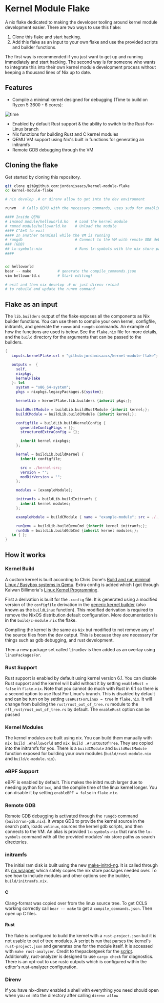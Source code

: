 # Kernel Module Flake

A nix flake dedicated to making the developer tooling around kernel module development easier. There are two ways to use this flake:

1. Clone this flake and start hacking.
2. Add this flake as an input to your own flake and use the provided scripts and builder functions.

The first way is recommended if you just want to get up and running immediately and start hacking. The second way is for someone who wants to integrate this into their own kernel module development process without keeping a thousand lines of Nix up to date.

## Features

* Compile a minimal kernel designed for debugging (Time to build on Ryzen 5 3600 - 6 cores):

![time](https://user-images.githubusercontent.com/19742638/201808063-3315027f-44c6-4bd7-bf48-a835b1ffe096.png)

* Enabled by default Rust support & the ability to switch to the Rust-For-Linux branch
* Nix functions for building Rust and C kernel modules
* QEMU VM support using Nix's built in functions for generating an initramfs
* Remote GDB debugging through the VM

## Cloning the flake

Get started by cloning this repository.

```bash
git clone git@github.com:jordanisaacs/kernel-module-flake
cd kernel-module-flake

# nix develop .# or direnv allow to get into the dev environment

runvm   # Calls QEMU with the necessary commands, uses sudo for enabling kvm

#### Inside QEMU
# insmod module/helloworld.ko   # Load the kernel module
# rmmod module/helloworld.ko    # Unload the module
#### C^A+X to exit
#### In another terminal while the VM is running
# rungdb                        # Connect to the VM with remote GDB debugging
### (GDB)
## lx-symbols-nix               # Runs lx-symbols with the nix store paths of the modules
####


cd helloworld
bear -- make            # generate the compile_commands.json
vim helloworld.c        # Start editing!

# exit and then nix develop .# or just direnv reload
# to rebuild and update the runvm command
```

## Flake as an input

The `lib.builders` output of the flake exposes all the components as Nix builder functions. You can use them to compile your own kernel, configfile, initramfs, and generate the `runvm` and `rungdb` commands. An example of how the functions are used is below. See the `flake.nix` file for more details, and the `build` directory for the arguments that can be passed to the builders.

```nix
{
   inputs.kernelFlake.url = "github:jordanisaacs/kernel-module-flake";

   outputs =  {
     self,
     nixpkgs,
     kernelFlake
   }: let
     system = "x86_64-system";
     pkgs = nixpkgs.legacyPackages.${system};

     kernelLib = kernelFlake.lib.builders {inherit pkgs;};

     buildRustModule = buildLib.buildRustModule {inherit kernel;};
     buildCModule = buildLib.buildCModule {inherit kernel;};

     configfile = buildLib.buildKernelConfig {
       generateConfigFlags = {};
       structuredExtraConfig = {};

       inherit kernel nixpkgs;
     };

     kernel = buildLib.buildKernel {
       inherit configfile;

       src = ./kernel-src;
       version = "";
       modDirVersion = "";
     };

     modules = [exampleModule];

     initramfs = buildLib.buildInitramfs {
       inherit kernel modules;
     };

     exampleModule = buildCModule { name = "example-module"; src = ./.; };

     runQemu = buildLib.buildQemuCmd {inherit kernel initramfs;};
     runGdb = buildLib.buildGdbCmd {inherit kernel modules;};
   in { };
}
```

## How it works

### Kernel Build

A custom kernel is built according to Chris Done's [Build and run minimal Linux / Busybox systems in Qemu](https://gist.github.com/chrisdone/02e165a0004be33734ac2334f215380e). Extra config is added which I got through Kaiwan Billimoria's [Linux Kernel Programming](https://www.packtpub.com/product/linux-kernel-programming/9781789953435).

First a derivation is built for the `.config` file.  It is generated using a modified version of the `configfile` derivation in the [generic kernel builder](https://github.com/NixOS/nixpkgs/blob/nixos-unstable/pkgs/os-specific/linux/kernel/generic.nix) (also known as the `buildLinux` function). This modified derivation is required to remove the NixOS distribution default configuration. More documentation is in the `build/c-module.nix` the flake.

Compiling the kernel is the same as `Nix` but modified to not remove any of the source files from the dev output. This is because they are necessary for things such as gdb debugging, and rust development.

Then a new package set called `linuxDev` is then added as an overlay using `linuxPackagesFor`.

### Rust Support

Rust support is enabled by default using kernel version 6.1. You can disable Rust support and the kernel will build without it by setting `enableRust = false` in `flake.nix`. Note that you cannot do much with Rust in 6.1 so there is a second option to use Rust For Linux's branch. This is disabled by default and can be turn on by setting `useRustForLinux = true` in `flake.nix`. It will change from building the `rust/rust_out_of_tree.rs` module to the `rfl_rust/rust_out_of_tree.rs` by default. The `enableRust` option can be passed 

### Kernel Modules

The kernel modules are built using nix. You can build them manually with `nix build .#helloworld` and `nix build .#rustOutOfTree`. They are copied into the initramfs for you. There is a `buildCModule` and `buildRustModule` function exposed for building your own modules (`build/rust-module.nix` and `build/c-module.nix`).

### eBPF Support

eBPF is enabled by default. This makes the initrd much larger due to needing python for `bcc`, and the compile time of the linux kernel longer. You can disable it by setting `enableBPF = false` in `flake.nix`.

### Remote GDB

Remote GDB debugging is activated through the `rungdb` command (`build/run-gdb.nix`). It wraps GDB to provide the kernel source in the search path, loads `vmlinux`, sources the kernel gdb scripts, and then connects to the VM. An alias is provided `lx-symbols-nix` that runs the `lx-symbols` command with all the provided modules' nix store paths as search directories.

### initramfs

The initial ram disk is built using the new [make-initrd-ng](https://github.com/NixOS/nixpkgs/tree/master/pkgs/build-support/kernel/make-initrd-ng). It is called through its [nix wrapper](https://github.com/NixOS/nixpkgs/blob/master/pkgs/build-support/kernel/make-initrd-ng.nix) which safely copies the nix store packages needed over. To see how to include modules and other options see the builder, `build/initramfs.nix`.

#### C

Clang-format was copied over from the linux source tree. To get CCLS working correctly call `bear -- make` to get a `compile_commands.json`. Then open up C files.

#### Rust

The flake is configured to build the kernel with a `rust-project.json` but it is not usable to out of tree modules. A script is run that parses the kernel's `rust-project.json` and generates one for the module itself. It is accessed with `make rust-analyzer`. Credit to thepacketgeek for the [script](https://github.com/Rust-for-Linux/rust-out-of-tree-module/pull/2). Additionally, rust-analyzer is designed to use `cargo check` for diagnostics. There is an opt-out to use rustc outputs which is configured within the editor's rust-analyzer configuration.

### Direnv

If you have nix-direnv enabled a shell with everything you need should open when you `cd` into the directory after calling `direnv allow`
